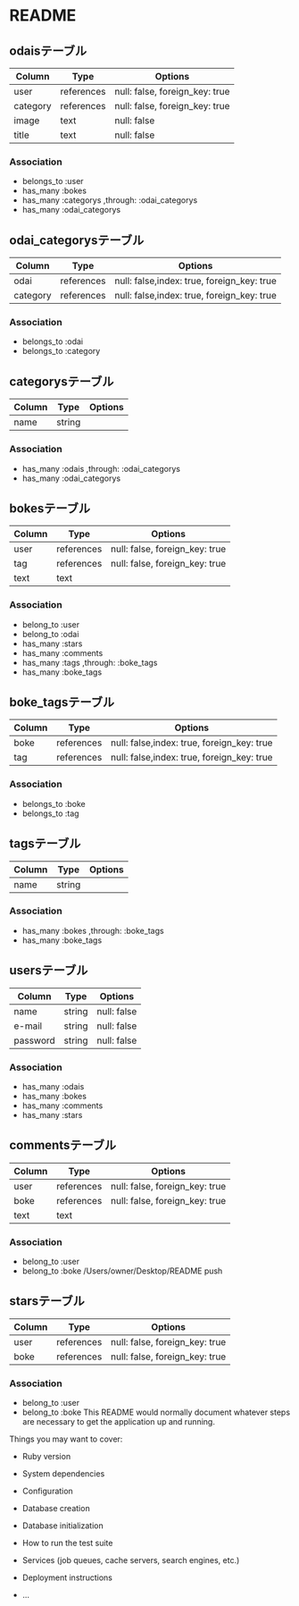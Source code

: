 # README

## odaisテーブル
|Column|Type|Options|
|------|----|-------|
|user|references|null: false, foreign_key: true|
|category|references|null: false, foreign_key: true|
|image|text|null: false|
|title|text|null: false|

### Association
- belongs_to :user
- has_many :bokes
- has_many :categorys ,through: :odai_categorys
- has_many :odai_categorys


## odai_categorysテーブル
|Column|Type|Options|
|------|----|-------|
|odai|references|null: false,index: true, foreign_key: true|
|category|references|null: false,index: true, foreign_key: true|

### Association
- belongs_to :odai
- belongs_to :category


## categorysテーブル
|Column|Type|Options|
|------|----|-------|
|name|string|

### Association
- has_many :odais ,through: :odai_categorys
- has_many :odai_categorys






## bokesテーブル
|Column|Type|Options|
|------|----|-------|
|user|references|null: false, foreign_key: true|
|tag|references|null: false, foreign_key: true|
|text|text|

### Association
- belong_to :user
- belong_to :odai
- has_many :stars
- has_many :comments
- has_many :tags ,through: :boke_tags
- has_many :boke_tags

## boke_tagsテーブル
|Column|Type|Options|
|------|----|-------|
|boke|references|null: false,index: true, foreign_key: true|
|tag|references|null: false,index: true, foreign_key: true|

### Association
- belongs_to :boke
- belongs_to :tag

## tagsテーブル
|Column|Type|Options|
|------|----|-------|
|name|string|

### Association
- has_many :bokes ,through: :boke_tags
- has_many :boke_tags





## usersテーブル
|Column|Type|Options|
|------|----|-------|
|name|string|null: false|
|e-mail|string|null: false|
|password|string|null: false|

### Association
- has_many :odais
- has_many :bokes
- has_many :comments
- has_many :stars


## commentsテーブル
|Column|Type|Options|
|------|----|-------|
|user|references|null: false, foreign_key: true|
|boke|references|null: false, foreign_key: true|
|text|text|

### Association
- belong_to :user
- belong_to :boke
/Users/owner/Desktop/README push


## starsテーブル
|Column|Type|Options|
|------|----|-------|
|user|references|null: false, foreign_key: true|
|boke|references|null: false, foreign_key: true|

### Association
- belong_to :user
- belong_to :boke
This README would normally document whatever steps are necessary to get the
application up and running.

Things you may want to cover:

* Ruby version

* System dependencies

* Configuration

* Database creation

* Database initialization

* How to run the test suite

* Services (job queues, cache servers, search engines, etc.)

* Deployment instructions

* ...

